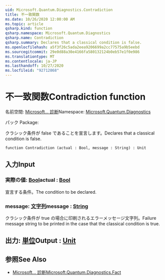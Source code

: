 ```yaml
---
uid: Microsoft.Quantum.Diagnostics.Contradiction
title: 不一致関数
ms.date: 10/26/2020 12:00:00 AM
ms.topic: article
qsharp.kind: function
qsharp.namespace: Microsoft.Quantum.Diagnostics
qsharp.name: Contradiction
qsharp.summary: Declares that a classical condition is false.
ms.openlocfilehash: a5f3f26c5ada2eea9206699a2cc77575a9b5eebd
ms.sourcegitcommit: 29e0d88a30e4166fa580132124b0eb57e1f0e986
ms.translationtype: MT
ms.contentlocale: ja-JP
ms.lasthandoff: 10/27/2020
ms.locfileid: "92712868"
---
```

# <a name="contradiction-function"></a><span data-ttu-id="d7d50-102">不一致関数</span><span class="sxs-lookup"><span data-stu-id="d7d50-102">Contradiction function</span></span>

<span data-ttu-id="d7d50-103">名前空間: [Microsoft... 診断](xref:Microsoft.Quantum.Diagnostics)</span><span class="sxs-lookup"><span data-stu-id="d7d50-103">Namespace: [Microsoft.Quantum.Diagnostics](xref:Microsoft.Quantum.Diagnostics)</span></span>

<span data-ttu-id="d7d50-104">パック [](https://nuget.org/packages/)</span><span class="sxs-lookup"><span data-stu-id="d7d50-104">Package: [](https://nuget.org/packages/)</span></span>


<span data-ttu-id="d7d50-105">クラシック条件が false であることを宣言します。</span><span class="sxs-lookup"><span data-stu-id="d7d50-105">Declares that a classical condition is false.</span></span>

```qsharp
function Contradiction (actual : Bool, message : String) : Unit
```


## <a name="input"></a><span data-ttu-id="d7d50-106">入力</span><span class="sxs-lookup"><span data-stu-id="d7d50-106">Input</span></span>

### <a name="actual--bool"></a><span data-ttu-id="d7d50-107">実際の値: [Bool](xref:microsoft.quantum.lang-ref.bool)</span><span class="sxs-lookup"><span data-stu-id="d7d50-107">actual : [Bool](xref:microsoft.quantum.lang-ref.bool)</span></span>

<span data-ttu-id="d7d50-108">宣言する条件。</span><span class="sxs-lookup"><span data-stu-id="d7d50-108">The condition to be declared.</span></span>


### <a name="message--string"></a><span data-ttu-id="d7d50-109">message: [文字列](xref:microsoft.quantum.lang-ref.string)</span><span class="sxs-lookup"><span data-stu-id="d7d50-109">message : [String](xref:microsoft.quantum.lang-ref.string)</span></span>

<span data-ttu-id="d7d50-110">クラシック条件が true の場合に印刷されるエラーメッセージ文字列。</span><span class="sxs-lookup"><span data-stu-id="d7d50-110">Failure message string to be printed in the case that the classical condition is true.</span></span>



## <a name="output--unit"></a><span data-ttu-id="d7d50-111">出力: [単位](xref:microsoft.quantum.lang-ref.unit)</span><span class="sxs-lookup"><span data-stu-id="d7d50-111">Output : [Unit](xref:microsoft.quantum.lang-ref.unit)</span></span>



## <a name="see-also"></a><span data-ttu-id="d7d50-112">参照</span><span class="sxs-lookup"><span data-stu-id="d7d50-112">See Also</span></span>

- [<span data-ttu-id="d7d50-113">Microsoft... 診断</span><span class="sxs-lookup"><span data-stu-id="d7d50-113">Microsoft.Quantum.Diagnostics.Fact</span></span>](xref:Microsoft.Quantum.Diagnostics.Fact)
